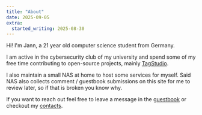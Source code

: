 ```yaml
---
title: "About"
date: 2025-09-05
extra:
  started_writing: 2025-08-30
---
```


Hi! I'm Jann, a 21 year old computer science student from Germany.

I am active in the cybersecurity club of my university and spend some of my free time contributing to open-source projects, mainly [TagStudio](https://github.com/TagStudioDev/TagStudio).

I also maintain a small NAS at home to host some services for myself. Said NAS also collects comment / guestbook submissions on this site for me to review later, so if that is broken you know why.

If you want to reach out feel free to leave a message in the [guestbook](@/guestbook.md) or checkout my [contacts](@/contact.md).
